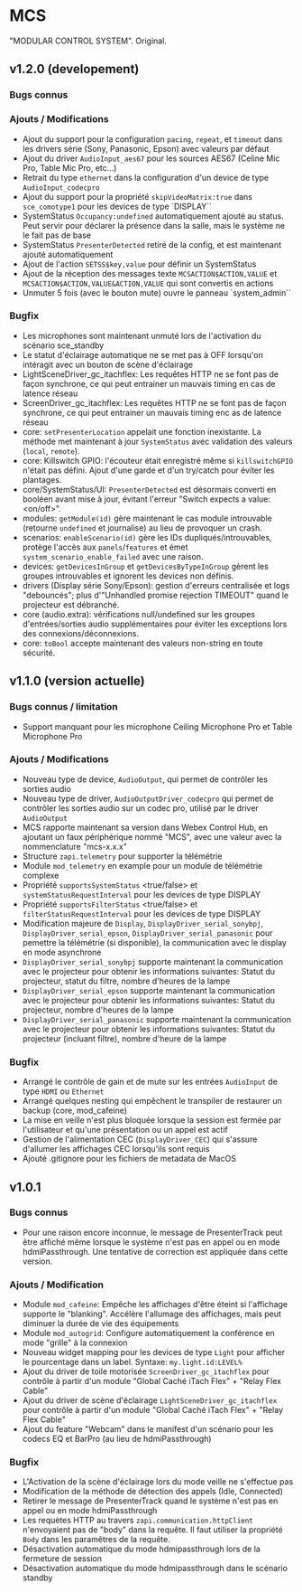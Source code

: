 # MCS
"MODULAR CONTROL SYSTEM". Original.

## v1.2.0 (developement)
### Bugs connus

### Ajouts / Modifications
* Ajout du support pour la configuration `pacing`, `repeat`, et `timeout` dans les drivers série (Sony, Panasonic, Epson) avec valeurs par défaut
* Ajout du driver `AudioInput_aes67` pour les sources AES67 (Celine Mic Pro, Table Mic Pro, etc...)
* Retrait du type `ethernet` dans la configuration d'un device de type `AudioInput_codecpro`
* Ajout du support pour la propriété `skipVideoMatrix:true` dans `sce_comotype1` pour les devices de type `DISPLAY``
* SystemStatus `Occupancy:undefined` automatiquement ajouté au status. Peut servir pour déclarer la présence dans la salle, mais le système ne le fait pas de base
* SystemStatus `PresenterDetected` retiré de la config, et est maintenant ajouté automatiquement
* Ajout de l'action `SETSS$key,value` pour définir un SystemStatus
* Ajout de la réception des messages texte `MCSACTION$ACTION,VALUE` et `MCSACTION$ACTION,VALUE&ACTION,VALUE` qui sont convertis en actions
* Unmuter 5 fois (avec le bouton mute) ouvre le panneau `system_admin``

### Bugfix
* Les microphones sont maintenant unmuté lors de l'activation du scénario sce_standby
* Le statut d'éclairage automatique ne se met pas à OFF lorsqu'on intéragit avec un bouton de scène d'éclairage
* LightSceneDriver_gc_itachflex: Les requêtes HTTP ne se font pas de façon synchrone, ce qui peut entrainer un mauvais timing en cas de latence réseau
* ScreenDriver_gc_itachflex: Les requêtes HTTP ne se font pas de façon synchrone, ce qui peut entrainer un mauvais timing enc as de latence réseau
* core: `setPresenterLocation` appelait une fonction inexistante. La méthode met maintenant à jour `SystemStatus` avec validation des valeurs (`local`, `remote`).
* core: Killswitch GPIO: l'écouteur était enregistré même si `killswitchGPIO` n'était pas défini. Ajout d'une garde et d'un try/catch pour éviter les plantages.
* core/SystemStatus/UI: `PresenterDetected` est désormais converti en booléen avant mise à jour, évitant l'erreur "Switch expects a value: <on/off>".
* modules: `getModule(id)` gère maintenant le cas module introuvable (retourne `undefined` et journalise) au lieu de provoquer un crash.
* scenarios: `enableScenario(id)` gère les IDs dupliqués/introuvables, protège l'accès aux `panels`/`features` et émet `system_scenario_enable_failed` avec une raison.
* devices: `getDevicesInGroup` et `getDevicesByTypeInGroup` gèrent les groupes introuvables et ignorent les devices non définis.
* drivers (Display série Sony/Epson): gestion d'erreurs centralisée et logs "debouncés"; plus d'"Unhandled promise rejection TIMEOUT" quand le projecteur est débranché.
* core (audio.extra): vérifications null/undefined sur les groupes d'entrées/sorties audio supplémentaires pour éviter les exceptions lors des connexions/déconnexions.
* core: `toBool` accepte maintenant des valeurs non-string en toute sécurité.


## v1.1.0 (version actuelle)
### Bugs connus / limitation
* Support manquant pour les microphone Ceiling Microphone Pro et Table Microphone Pro

### Ajouts / Modifications
* Nouveau type de device, `AudioOutput`, qui permet de contrôler les sorties audio
* Nouveau type de driver, `AudioOutputDriver_codecpro` qui permet de contrôler les sorties audio sur un codec pro, utilisé par le driver `AudioOutput`
* MCS rapporte maintenant sa version dans Webex Control Hub, en ajoutant un faux périphérique nommé "MCS", avec une valeur avec la nommenclature "mcs-x.x.x"
* Structure `zapi.telemetry` pour supporter la télémétrie
* Module `mod_telemetry` en example pour un module de télémétrie complexe
* Propriété `supportsSystemStatus` <true/false> et `systemStatusRequestInterval` pour les devices de type DISPLAY 
* Propriété `supportsFilterStatus` <true/false> et `filterStatusRequestInterval` pour les devices de type DISPLAY
* Modification majeure de `Display`, `DisplayDriver_serial_sonybpj`, `DisplayDriver_serial_epson`, `DisplayDriver_serial_panasonic` pour pemettre la télémétrie (si disponible), la communication avec le display en mode asynchrone
* `DisplayDriver_serial_sonybpj` supporte maintenant la communication avec le projecteur pour obtenir les informations suivantes: Statut du projecteur, statut du filtre, nombre d'heures de la lampe
* `DisplayDriver_serial_epson` supporte maintenant la communication avec le projecteur pour obtenir les informations suivantes: Statut du projecteur, nombre d'heures de la lampe
* `DisplayDriver_serial_panasonic` supporte maintenant la communication avec le projecteur pour obtenir les informations suivantes: Statut du projecteur (incluant filtre), nombre d'heure de la lampe

### Bugfix
* Arrangé le contrôle de gain et de mute sur les entrées `AudioInput` de type `HDMI` ou `Ethernet`
* Arrangé quelques nesting qui empêchent le transpiler de restaurer un backup (core, mod_cafeine)
* La mise en veille n'est plus bloquée lorsque la session est fermée par l'utilisateur et qu'une présentation ou un appel est actif
* Gestion de l'alimentation CEC (`DisplayDriver_CEC`) qui s'assure d'allumer les affichages CEC lorsqu'ils sont requis
* Ajouté .gitignore pour les fichiers de metadata de MacOS


## v1.0.1
### Bugs connus
* Pour une raison encore inconnue, le message de PresenterTrack peut être affiché même lorsque le système n'est pas en appel ou en mode hdmiPassthrough. Une tentative de correction est appliquée dans cette version.

### Ajouts / Modification
* Module `mod_cafeine`: Empêche les affichages d'être éteint si l'affichage supporte le "blanking". Accélère l'allumage des affichages, mais peut diminuer la durée de vie des équipements
* Module `mod_autogrid`: Configure automatiquement la conférence en mode "grille" à la connexion
* Nouveau widget mapping pour les devices de type `Light` pour afficher le pourcentage dans un label. Syntaxe: `my.light.id:LEVEL%`
* Ajout du driver de toile motorisée `ScreenDriver_gc_itachflex` pour contrôle à partir d'un module "Global Caché iTach Flex" + "Relay Flex Cable"
* Ajout du driver de scène d'éclairage `LightSceneDriver_gc_itachflex` pour contrôle à partir d'un module "Global Caché iTach Flex" + "Relay Flex Cable"
* Ajout du feature "Webcam" dans le manifest d'un scénario pour les codecs EQ et BarPro (au lieu de hdmiPassthrough)

### Bugfix
* L'Activation de la scène d'éclairage lors du mode veille ne s'effectue pas
* Modification de la méthode de détection des appels (Idle, Connected)
* Retirer le message de PresenterTrack quand le système n'est pas en appel ou en mode hdmiPassthrough
* Les requètes HTTP au travers `zapi.communication.httpClient` n'envoyaient pas de "body" dans la requête. Il faut utiliser la propriété `Body` dans les paramêtres de la requête.
* Désactivation automatique du mode hdmipassthrough lors de la fermeture de session
* Désactivation automatique du mode hdmipassthrough dans le scénario standby